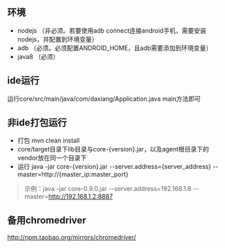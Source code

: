 ## 环境
* nodejs （非必须。若要使用adb connect连接android手机，需要安装nodejs，并配置到环境变量）
* adb （必须。必须配置ANDROID_HOME，且adb需要添加到环境变量）
* java8 （必须）

## ide运行
运行core/src/main/java/com/daxiang/Application.java main方法即可

## 非ide打包运行
  * 打包 mvn clean install
  * core/target目录下lib目录与core-{version}.jar，以及agent根目录下的vendor放在同一个目录下
  * 运行 java -jar core-{version}.jar --server.address={server_address} --master=http://{master_ip:master_port}
  > 示例：java -jar core-0.9.0.jar --server.address=192.168.1.8 --master=http://192.168.1.2:8887

## 备用chromedriver
http://npm.taobao.org/mirrors/chromedriver/